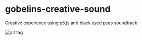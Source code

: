 # gobelins-creative-sound
Creative experience using p5.js and black eyed peas soundtrack

![alt tag](http://anthelmedumont.fr/img/blackeyedpeas.jpg "Black Eyed Peas cover")
